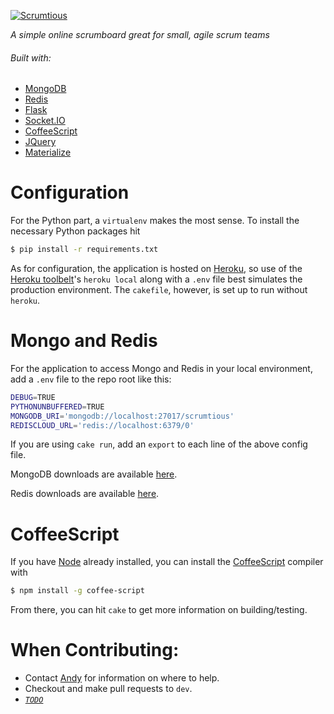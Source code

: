 [![Scrumtious](https://scrumtio.us/static/img/JennaSue-logo_black-100.png)](https://scrumtio.us)

*A simple online scrumboard great for small, agile scrum teams*

###### Built with:
- [MongoDB](https://www.mongodb.org/)
- [Redis](http://redis.io/)
- [Flask](http://flask.pocoo.org/)
- [Socket.IO](http://socket.io/)
- [CoffeeScript](http://coffeescript.org/)
- [JQuery](https://jquery.com/)
- [Materialize](http://materializecss.com/)

# Configuration
For the Python part, a `virtualenv` makes the most sense. To install the necessary Python packages hit 
```bash
$ pip install -r requirements.txt
```

As for configuration, the application is hosted on [Heroku](https://www.heroku.com/home), so use of the [Heroku toolbelt](https://toolbelt.heroku.com/)'s `heroku local` along with a `.env` file best simulates the production environment. The `cakefile`, however, is set up to run without `heroku`.

# Mongo and Redis
For the application to access Mongo and Redis in your local environment, add a `.env` file to the repo root like this:
```bash
DEBUG=TRUE
PYTHONUNBUFFERED=TRUE
MONGODB_URI='mongodb://localhost:27017/scrumtious'
REDISCLOUD_URL='redis://localhost:6379/0'
```
If you are using `cake run`, add an `export` to each line of the above config file.

MongoDB downloads are available [here](https://docs.mongodb.com/manual/installation/).

Redis downloads are available [here](http://redis.io/download).

# CoffeeScript
If you have [Node](https://nodejs.org/en/) already installed, you can install the  [CoffeeScript](http://coffeescript.org/) compiler with 
```bash
$ npm install -g coffee-script
```

From there, you can hit `cake` to get more information on building/testing.

# When Contributing:
- Contact [Andy](https://andrewdbooth.me) for information on where to help.
- Checkout and make pull requests to `dev`.
- *[`TODO`](http://scrumtio.us/Scrumtious/db5f1e5b6be063a498a80e1cea8cb6e7fe2137af)*
